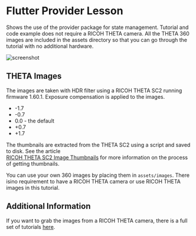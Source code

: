 # Flutter Provider Lesson

Shows the use of the provider package for state management.  Tutorial and code example
does not require a RICOH THETA camera.  All the THETA 360 images are included
in the assets directory so that you can go through the tutorial with no
additional hardware.

![screenshot](docs/screenshot.gif)

## THETA Images

The images are taken with HDR filter using a RICOH THETA
SC2 running firmware 1.60.1.  Exposure compensation is applied to
the images.

* -1.7
* -0.7
* 0.0 - the default
* +0.7
* +1.7

The thumbnails are extracted from the THETA SC2
using a script and saved to disk.  See the article  
[RICOH THETA SC2 Image Thumbnails](https://theta360developers.github.io/webapi/sc2/2020/05/05/sc2-thumbnails.html) for more information on the process of
getting thumbnails.

You can use your own 360 images by placing them in `assets/images`.  There 
isino requirement to have a RICOH THETA camera or use RICOH THETA images
in this tutorial.

## Additional Information

If you want to grab the images from a RICOH THETA camera, there is a full set of
tutorials [here](https://youtube.com/playlist?list=PL0feeJIlTI8kMLp9jfcyVj198-pcEy0Fr).
